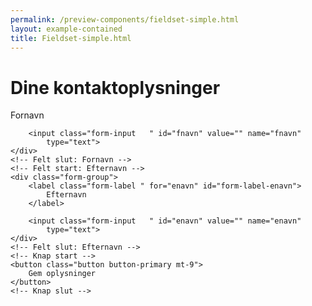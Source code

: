 ```yaml
--- 
permalink: /preview-components/fieldset-simple.html
layout: example-contained 
title: Fieldset-simple.html
---
```

<h1 class="h2">Dine kontaktoplysninger</h1>
<form>
    <!-- Felt start: Fornavn -->
    <div class="form-group">
        <label class="form-label " for="fnavn" id="form-label-fnavn">
            Fornavn
        </label>

        <input class="form-input   " id="fnavn" value="" name="fnavn"
            type="text">
    </div>
    <!-- Felt slut: Fornavn -->
    <!-- Felt start: Efternavn -->
    <div class="form-group">
        <label class="form-label " for="enavn" id="form-label-enavn">
            Efternavn
        </label>

        <input class="form-input   " id="enavn" value="" name="enavn"
            type="text">
    </div>
    <!-- Felt slut: Efternavn -->
    <!-- Knap start -->
    <button class="button button-primary mt-9">
        Gem oplysninger
    </button>
    <!-- Knap slut -->
</form>